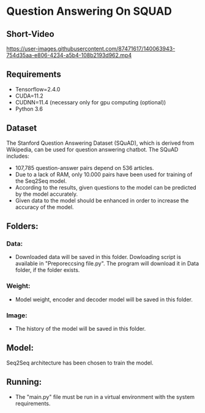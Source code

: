 # Question Answering On SQUAD 
## Short-Video
https://user-images.githubusercontent.com/87471617/140063943-754d35aa-e806-4234-a5b4-108b2193d962.mp4
 
  
   
## Requirements
- Tensorflow=2.4.0
- CUDA=11.2
- CUDNN=11.4 (necessary only for gpu computing (optional))
- Python 3.6 

## Dataset
The Stanford Question Answering Dataset (SQuAD), which is derived from Wikipedia, can be used for question answering chatbot. The SQuAD includes:
- 107,785 question-answer pairs depend on 536 articles.
- Due to a lack of RAM, only 10.000 pairs have been used for training of the Seq2Seq model.
- According to the results, given questions to the model can be predicted by the model accurately.
- Given data to the model should be enhanced in order to increase the accuracy of the model.

## Folders:
### Data: 
- Downloaded data will be saved in this folder. Dowloading script is available in "Preporeccsing file.py". The program will download it in Data folder, if the folder exists.
### Weight:
- Model weight, encoder and decoder model will be saved in this folder.
### Image:
- The history of the model will be saved in this folder.


## Model:
Seq2Seq architecture has been chosen to train the model.

## Running:
- The "main.py" file must be run in a virtual environment with the system requirements. 

